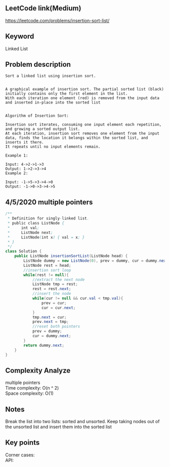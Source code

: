 ## LeetCode link(Medium)
https://leetcode.com/problems/insertion-sort-list/

## Keyword
Linked List

## Problem description
```
Sort a linked list using insertion sort.


A graphical example of insertion sort. The partial sorted list (black) initially contains only the first element in the list.
With each iteration one element (red) is removed from the input data and inserted in-place into the sorted list
 

Algorithm of Insertion Sort:

Insertion sort iterates, consuming one input element each repetition, and growing a sorted output list.
At each iteration, insertion sort removes one element from the input data, finds the location it belongs within the sorted list, and inserts it there.
It repeats until no input elements remain.

Example 1:

Input: 4->2->1->3
Output: 1->2->3->4
Example 2:

Input: -1->5->3->4->0
Output: -1->0->3->4->5
```
## 4/5/2020 multiple pointers

```java
/**
 * Definition for singly-linked list.
 * public class ListNode {
 *     int val;
 *     ListNode next;
 *     ListNode(int x) { val = x; }
 * }
 */
class Solution {
    public ListNode insertionSortList(ListNode head) {
        ListNode dummy = new ListNode(0), prev = dummy, cur = dummy.next;
        ListNode rest = head;
        //insertion sort loop
        while(rest != null){
            //extract the next node
            ListNode tmp = rest;
            rest = rest.next;
            //insert the node
            while(cur != null && cur.val < tmp.val){
                prev = cur;
                cur = cur.next;
            }
            tmp.next = cur;
            prev.next = tmp;
            //reset both pointers
            prev = dummy;
            cur = dummy.next;
        }
        return dummy.next;
    }
}
```

## Complexity Analyze
multiple pointers\
Time complexity: O(n ^ 2)\
Space complexity: O(1)

## Notes
Break the list into two lists: sorted and unsorted. Keep taking nodes out of the unsorted list and insert them into the sorted list

## Key points
Corner cases: \
API: 